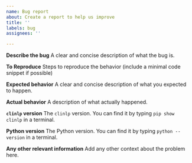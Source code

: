 ```yaml
---
name: Bug report
about: Create a report to help us improve
title: ''
labels: bug
assignees: ''

---
```


**Describe the bug**
A clear and concise description of what the bug is.

**To Reproduce**
Steps to reproduce the behavior (include a minimal code snippet if possible)

**Expected behavior**
A clear and concise description of what you expected to happen.

**Actual behavior**
A description of what actually happened.

**`clinlp` version**
The `clinlp` version. You can find it by typing `pip show clinlp` in a terminal.

**Python version**
The Python version. You can find it by typing `python --version` in a terminal.

**Any other relevant information**
Add any other context about the problem here.
